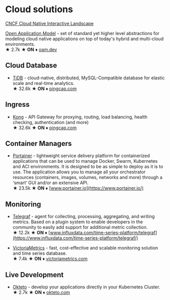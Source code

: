 # Cloud solutions

[CNCF Cloud Native Interactive Landscape](https://landscape.cncf.io/card-mode)

[Open Application Model](https://github.com/oam-dev/spec) - set of standard yet higher level abstractions for modeling cloud native applications on top of today's hybrid and multi-cloud environments.  
&#9733; 2.7k &#9733; **ON** &#9830; [oam.dev](https://oam.dev/)

## Cloud Database

* [TiDB](https://github.com/pingcap/tidb) - cloud-native, distributed, MySQL-Compatible database for elastic scale and real-time analytics.   
&#9733; 32.6k &#9733; **ON** &#9830; [pingcap.com](https://pingcap.com/)

## Ingress

* [Kong](https://github.com/Kong/kong) - API Gateway for proxying, routing, load balancing, health checking, authentication (and more)  
&#9733; 32.6k &#9733; **ON** &#9830; [pingcap.com](https://pingcap.com/)

## Container Managers

* [Portainer](https://github.com/Kong/kong) - lightweight service delivery platform for containerized applications that can be used to manage Docker, Swarm, Kubernetes and ACI environments. It is designed to be as simple to deploy as it is to use. The application allows you to manage all your orchestrator resources (containers, images, volumes, networks and more) through a ‘smart’ GUI and/or an extensive API.  
&#9733; 23.5k &#9733; **ON** &#9830; [www.portainer.io](https://www.portainer.io/)

## Monitoring

* [Telegraf](https://github.com/influxdata/telegraf) - agent for collecting, processing, aggregating, and writing metrics. Based on a plugin system to enable developers in the community to easily add support for additional metric collection.  
&#9733; 12.2k &#9733; **ON** &#9830; [www.influxdata.com/time-series-platform/telegraf](https://www.influxdata.com/time-series-platform/telegraf/)

* [VictoriaMetrics](https://github.com/VictoriaMetrics/VictoriaMetrics) - fast, cost-effective and scalable monitoring solution and time series database.  
&#9733; 7.4k &#9733; **ON** &#9830; [victoriametrics.com](https://victoriametrics.com/)

## Live Development

* [Okteto](https://github.com/okteto/okteto) - develop your applications directly in your Kubernetes Cluster.  
&#9733; 2.7k &#9733; **ON** &#9830; [okteto.com](https://okteto.com/)
